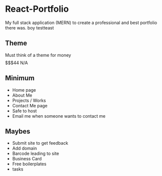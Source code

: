 # React-Portfolio
My full stack application (MERN) to create a professional and best portfolio there was.
boy
testteast

## Theme 
Must think of a theme for money$$$$$$$44
N/A


## Minimum
* Home page
* About Me 
* Projects / Works
* Contact Me page
* Safe to host
* Email me when someone wants to contact me

## Maybes
* Submit site to get feedback
* Add domain 
* Barcode leading to site
* Business Card
* Free boilerplates
* tasks